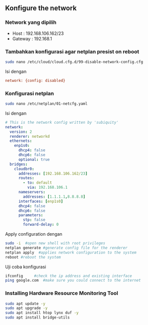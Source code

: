 ## Konfigure the network

### Network yang dipilih
   - Host : 192.168.106.162/23
   - Gateway : 192.168.1
### Tambahkan konfigurasi agar netplan presist on reboot
```bash
sudo nano /etc/cloud/cloud.cfg.d/99-disable-network-config.cfg
```
Isi dengan

```cfg
network: {config: disabled}
```

### Konfigurasi netplan

```bash
sudo nano /etc/netplan/01-netcfg.yaml
```

Isi dengan
```yaml
# This is the network config written by 'subiquity'
network:
  version: 2
  renderer: networkd
  ethernets:
    enp1s0:
      dhcp4: false
      dhcp6: false
      optional: true
  bridges:
    cloudbr0:
      addresses: [192.168.106.162/23]
      routes:
        - to: default
          via: 192.168.106.1
      nameservers:
        addresses: [1.1.1.1,8.8.8.8]
      interfaces: [enp1s0]
      dhcp4: false
      dhcp6: false
      parameters:
        stp: false
        forward-delay: 0
```
Apply configuration dengan
```bash
sudo -i  #open new shell with root privileges
netplan generate #generate config file for the renderer
netplan apply  #applies network configuration to the system
reboot #reboot the system
```
Uji coba konfigurasi
```bash
ifconfig     #check the ip address and existing interface
ping google.com  #make sure you could connect to the internet
```

### Installing Hardware Resource Monitoring Tool
```bash
sudo apt update -y
sudo apt upgrade -y
sudo apt install htop lynx duf -y
sudo apt install bridge-utils
```